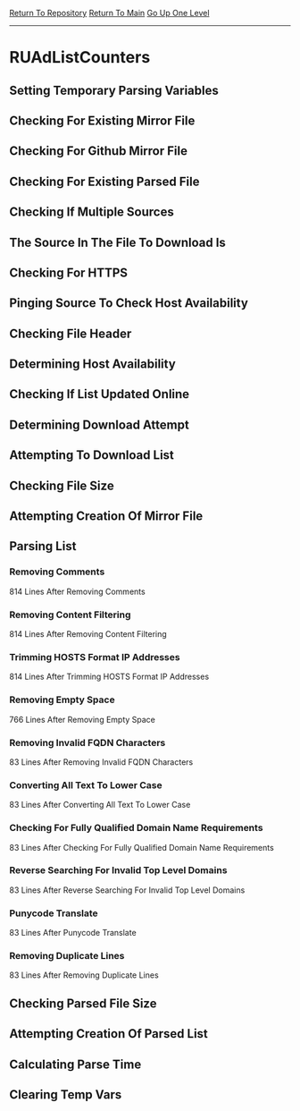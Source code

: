 [Return To Repository](https://github.com/deathbybandaid/piholeparser/)
[Return To Main](https://github.com/deathbybandaid/piholeparser/blob/master/RecentRunLogs/Mainlog.md)
[Go Up One Level](https://github.com/deathbybandaid/piholeparser/blob/master/RecentRunLogs/TopLevelScripts/30-Processing-External-Blacklists.md)
____________________________________
# RUAdListCounters
## Setting Temporary Parsing Variables
## Checking For Existing Mirror File
## Checking For Github Mirror File
## Checking For Existing Parsed File
## Checking If Multiple Sources
## The Source In The File To Download Is
## Checking For HTTPS
## Pinging Source To Check Host Availability
## Checking File Header
## Determining Host Availability
## Checking If List Updated Online
## Determining Download Attempt
## Attempting To Download List
## Checking File Size
## Attempting Creation Of Mirror File
## Parsing List
### Removing Comments
814 Lines After Removing Comments
### Removing Content Filtering
814 Lines After Removing Content Filtering
### Trimming HOSTS Format IP Addresses
814 Lines After Trimming HOSTS Format IP Addresses
### Removing Empty Space
766 Lines After Removing Empty Space
### Removing Invalid FQDN Characters
83 Lines After Removing Invalid FQDN Characters
### Converting All Text To Lower Case
83 Lines After Converting All Text To Lower Case
### Checking For Fully Qualified Domain Name Requirements
83 Lines After Checking For Fully Qualified Domain Name Requirements
### Reverse Searching For Invalid Top Level Domains
83 Lines After Reverse Searching For Invalid Top Level Domains
### Punycode Translate
83 Lines After Punycode Translate
### Removing Duplicate Lines
83 Lines After Removing Duplicate Lines
## Checking Parsed File Size
## Attempting Creation Of Parsed List
## Calculating Parse Time
## Clearing Temp Vars

